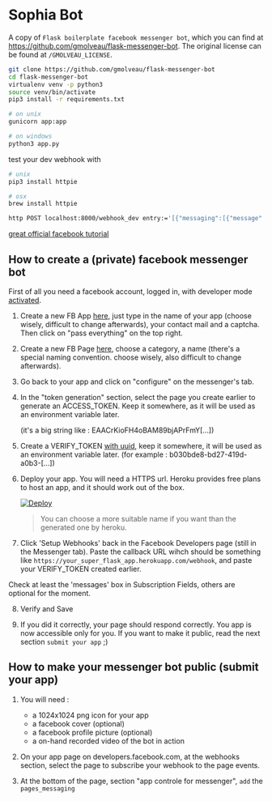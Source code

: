 # Sophia Bot

A copy of `Flask boilerplate facebook messenger bot`, which you can find at https://github.com/gmolveau/flask-messenger-bot.
The original license can be found at `/GMOLVEAU_LICENSE`.

```bash
git clone https://github.com/gmolveau/flask-messenger-bot
cd flask-messenger-bot
virtualenv venv -p python3
source venv/bin/activate
pip3 install -r requirements.txt

# on unix
gunicorn app:app

# on windows
python3 app.py
```

test your dev webhook with
```bash
# unix
pip3 install httpie

# osx
brew install httpie

http POST localhost:8000/webhook_dev entry:='[{"messaging":[{"message":{"text":"test sending bot message"},"sender":{"id":"1234"}}]}]'
```

[great official facebook tutorial](https://developers.facebook.com/docs/messenger-platform/getting-started/quick-start)

## How to create a (private) facebook messenger bot

First of all you need a facebook account, logged in, with developer mode [activated](https://developers.facebook.com/).

1. Create a new FB App [here](https://developers.facebook.com/quickstarts/?platform=web), just type in the name of your app (choose wisely, difficult to change afterwards), your contact mail and a captcha. Then click on "pass everything" on the top right.

2. Create a new FB Page [here](https://www.facebook.com/pages/create), choose a category, a name (there's a special naming convention. choose wisely, also difficult to change afterwards).

3. Go back to your app and click on "configure" on the messenger's tab.

4. In the "token generation" section, select the page you create earlier to generate an ACCESS_TOKEN. Keep it somewhere, as it will be used as an environment variable later.

	(it's a big string like : EAACrKioFH4oBAM89bjAPrFmY[...])

5. Create a VERIFY_TOKEN [with uuid](https://www.uuidgenerator.net/version4), keep it somewhere, it will be used as an environment variable later. (for example : b030bde8-bd27-419d-a0b3-[...])

6. Deploy your app. You will need a HTTPS url. Heroku provides free plans to host an app, and it should work out of the box.

	[![Deploy](https://www.herokucdn.com/deploy/button.svg)](https://heroku.com/deploy)

	> You can choose a more suitable name if you want than the generated one by heroku.

7. Click 'Setup Webhooks' back in the Facebook Developers page (still in the Messenger tab). Paste the callback URL wihch should be something like `https://your_super_flask_app.herokuapp.com/webhook`, and paste your VERIFY_TOKEN created earlier.

Check at least the 'messages' box in Subscription Fields, others are optional for the moment.

8. Verify and Save

9. If you did it correctly, your page should respond correctly. You app is now accessible only for you. If you want to make it public, read the next section `submit your app` ;)

## How to make your messenger bot public (submit your app)

1. You will need :
	* a 1024x1024 png icon for your app
	* a facebook cover (optional)
	* a facebook profile picture (optional)
	* a on-hand recorded video of the bot in action

2. On your app page on developers.facebook.com, at the webhooks section, select the page to subscribe your webhook to the page events.

3. At the bottom of the page, section "app controle for messenger", `add` the `pages_messaging`
